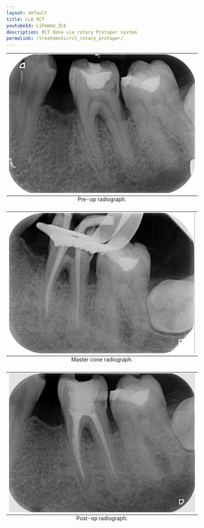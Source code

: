 ```yaml
---
layout: default
title: LL6 RCT
youtubeId: LiFmmmU_ZL8
description: RCT done via rotary Protaper system
permalink: /treatments/rct_rotary_protaper/
---
```

<table class="image">
<caption align="bottom">Pre-op radiograph.</caption>
<tr><td><img src="/images/fcon/1.jpg" alt=""/></td></tr>
</table>

<table class="image">
<caption align="bottom">Master cone radiograph.</caption>
<tr><td><img src="/images/fcon/2.jpg" alt=""/></td></tr>
</table>

<table class="image">
<caption align="bottom">Post-op radiograph.</caption>
<tr><td><img src="/images/fcon/3.jpg" alt=""/></td></tr>
</table>
